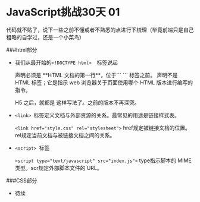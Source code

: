 # JavaScript挑战30天 01
代码就不贴了，说下一些之前不懂或者不熟悉的点进行下梳理（毕竟前端只是自己粗略的自学过，还是一个小菜鸟）

###html部分
* 我们从最开始的```<!DOCTYPE html>  ```标签说起

	
	<!DOCTYPE> 声明必须是 **HTML 文档的第一行**，位于``` <html>``` 标签之前。
	<!DOCTYPE> 声明不是 HTML 标签；它是指示 web 浏览器关于页面使用哪个 HTML 版本进行编写的指令。
	H5 之后，就都是<!DOCTYPE html>  这样写法了。之前的版本不再深究。
	
*  ```<link> ```标签定义文档与外部资源的关系。最常见的用途是链接样式表。

	```<link href="style.css" rel="stylesheet">``` href规定被链接文档的位置。rel规定当前文档与被链接文档之间的关系。

*  ```<script> ```标签

	```<script type="text/javascript" src="index.js">``` type指示脚本的 MIME 类型。scr规定外部脚本文件的 URL。
	
###CSS部分
* 待续